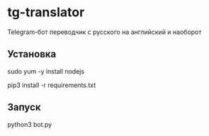 # tg-translator
Telegram-бот переводчик с русского на английский и наоборот

## Установка

sudo yum -y install nodejs

pip3 install -r requirements.txt

## Запуск

python3 bot.py
